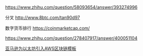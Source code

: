https://www.zhihu.com/question/58093654/answer/393274996

分叉
http://www.8btc.com/tan90d97

数字货币排行
https://coinmarketcap.com/

https://www.zhihu.com/question/278407917/answer/400051104

[亚马逊为以太坊引入AWS区块链模板](https://time.geekbang.org/column/article/8597)